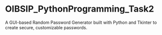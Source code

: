 # OIBSIP_PythonProgramming_Task2
A GUI-based Random Password Generator built with Python and Tkinter to create secure, customizable passwords.
